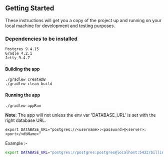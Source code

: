 ## Getting Started

These instructions will get you a copy of the project up and running on your local machine for development and testing purposes.
### Dependencies to be installed

```
Postgres 9.4.15
Gradle 4.2.1
Jetty 9.4.7
```

#### Building the app

```
./gradlew createDB
./gradlew clean build
```

#### Running the app

```
./gradlew appRun
```

**Note**: The app will not unless the env var 'DATABASE_URL' is set with the right database URL.
```
export DATABASE_URL="postgres://<username>:<password>@<server>:<port>/<dbName>"
```
Example :-
```bash
export DATABASE_URL="postgres://postgres:postgres@localhost:5432/billing"
```

